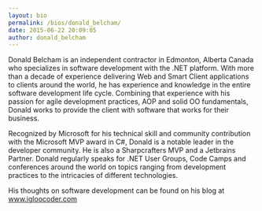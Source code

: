 ```yaml
---
layout: bio
permalink: /bios/donald_belcham/
date: 2015-06-22 20:09:05
author: donald_belcham
---
```


Donald Belcham is an independent contractor in Edmonton, Alberta Canada who specializes in software development with the .NET platform.  With more than a decade of experience delivering Web and Smart Client applications to clients around the world, he has experience and knowledge in the entire software development life cycle.  Combining that experience with his passion for agile development practices, AOP and solid OO fundamentals, Donald works to provide the client with software that works for their business.  

Recognized by Microsoft for his technical skill and community contribution with the Microsoft MVP award in C#, Donald is a notable leader in the developer community.  He is also a Sharpcrafters MVP and a Jetbrains Partner.  Donald regularly speaks for .NET User Groups, Code Camps and conferences around the world on topics ranging from development practices to the intricacies of different technologies.  

His thoughts on software development can be found on his blog at www.igloocoder.com
